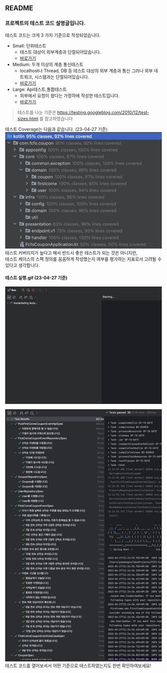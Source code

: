 ## README
### 프로젝트의 테스트 코드 설명글입니다.

테스트 코드는 크게 3 가지 기준으로 작성되었습니다.
- Small: 단위테스트
  - 테스트 대상이 외부계층과 단절되어있습니다.
  - [바로가기](https://github.com/picbel/FCFS-Coupon/tree/master/src/test/kotlin/com/fcfs/coupon/testcase/small/core/domain)
- Medium: 두개 이상의 계층 통신테스트
  - localhost나 Thread, DB 등 테스트 대상의 외부 계층과 통신 그러나 외부 네트워크, 시스템과는 단절되어있습니다.
  - [바로가기](https://github.com/picbel/FCFS-Coupon/tree/master/src/test/kotlin/com/fcfs/coupon/testcase/medium/core/domain)
- Large: Api테스트,통합테스트 
  - 외부에서 요청이 왔다는 가정하에 작성한 테스트입니다.
  - [바로가기](https://github.com/picbel/FCFS-Coupon/tree/master/src/test/kotlin/com/fcfs/coupon/testcase/large)
> 테스트를 나눈 기준은 https://testing.googleblog.com/2010/12/test-sizes.html 를 참고하였습니다

테스트 Coverage는 다음과 같습니다. (23-04-27 기준)
![test-coverage-230427.png](test-coverage-230427.png) \
테스트 커버리지가 높다고 해서 반드시 좋은 테스트가 되는 것은 아니지만, \
테스트 케이스의 스펙 정의를 꼼꼼하게 작성했는지 여부를 평가하는 지표로서 고려될 수 있다고 생각합니다.

#### 테스트 실행.gif (23-04-27 기준)
![runtest-230427.gif](runtest-230427.gif) 

![test_result_230427.png](test_result_230427.png) \
테스트 코드를 열어보셔서 어떤 기준으로 테스트하였는지도 한번 확인하여보세요!